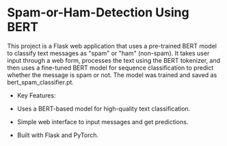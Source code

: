 # Spam-or-Ham-Detection Using BERT
This project is a Flask web application that uses a pre-trained BERT model to classify text messages as "spam" or "ham" (non-spam). It takes user input through a web form, processes the text using the BERT tokenizer, and then uses a fine-tuned BERT model for sequence classification to predict whether the message is spam or not. The model was trained and saved as bert_spam_classifier.pt.

- Key Features:

- Uses a BERT-based model for high-quality text classification.
- Simple web interface to input messages and get predictions.
- Built with Flask and PyTorch.
